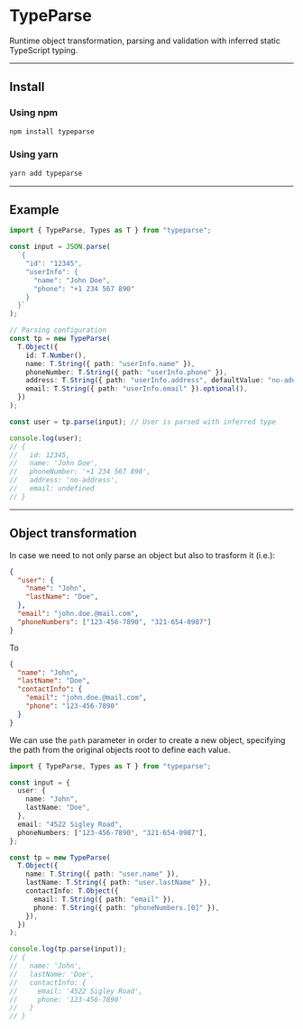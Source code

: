# TypeParse

Runtime object transformation, parsing and validation with inferred static TypeScript typing.

---

## Install

### Using npm

```Bash
npm install typeparse
```

### Using yarn

```Bash
yarn add typeparse
```

---

## Example

```TypeScript
import { TypeParse, Types as T } from "typeparse";

const input = JSON.parse(
  `{
    "id": "12345",
    "userInfo": {
      "name": "John Doe",
      "phone": "+1 234 567 890"
    }
  }`
);

// Parsing configuration
const tp = new TypeParse(
  T.Object({
    id: T.Number(),
    name: T.String({ path: "userInfo.name" }),
    phoneNumber: T.String({ path: "userInfo.phone" }),
    address: T.String({ path: "userInfo.address", defaultValue: "no-address" }),
    email: T.String({ path: "userInfo.email" }).optional(),
  })
);

const user = tp.parse(input); // User is parsed with inferred type

console.log(user);
// {
//   id: 12345,
//   name: 'John Doe',
//   phoneNumber: '+1 234 567 890',
//   address: 'no-address',
//   email: undefined
// }
```

---

## Object transformation

In case we need to not only parse an object but also to trasform it (i.e.):

```JSON
{
  "user": {
    "name": "John",
    "lastName": "Doe",
  },
  "email": "john.doe.@mail.com",
  "phoneNumbers": ["123-456-7890", "321-654-0987"]
}

```

To

```JSON
{
  "name": "John",
  "lastName": "Doe",
  "contactInfo": {
    "email": "john.doe.@mail.com",
    "phone": "123-456-7890"
  }
}

```

We can use the `path` parameter in order to create a new object, specifying the path from the original objects root to define each value.

```TypeScript
import { TypeParse, Types as T } from "typeparse";

const input = {
  user: {
    name: "John",
    lastName: "Doe",
  },
  email: "4522 Sigley Road",
  phoneNumbers: ["123-456-7890", "321-654-0987"],
};

const tp = new TypeParse(
  T.Object({
    name: T.String({ path: "user.name" }),
    lastName: T.String({ path: "user.lastName" }),
    contactInfo: T.Object({
      email: T.String({ path: "email" }),
      phone: T.String({ path: "phoneNumbers.[0]" }),
    }),
  })
);

console.log(tp.parse(input));
// {
//   name: 'John',
//   lastName: 'Doe',
//   contactInfo: {
//     email: '4522 Sigley Road',
//     phone: '123-456-7890'
//   }
// }

```
